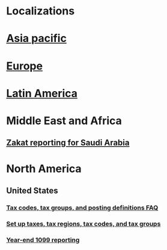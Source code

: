 # Localizations 			
# [Asia pacific](asia-pacific/TOC.md)			
# [Europe](europe/TOC.md)
# [Latin America](latin-america/TOC.md)
# Middle East and Africa			
## [Zakat reporting for Saudi Arabia](middle-east-africa\sau-zakat-reporting.md)			
			
# North America				
## United States			
### [Tax codes, tax groups, and posting definitions FAQ](north-america\tax-codes-tax-groups-posting-definitions.md)			
### [Set up taxes, tax regions, tax codes, and tax groups](north-america\tax-information-tasks.md)			
### [Year-end 1099 reporting](north-america\year-end-1099-reporting.md)			
			
			
			
